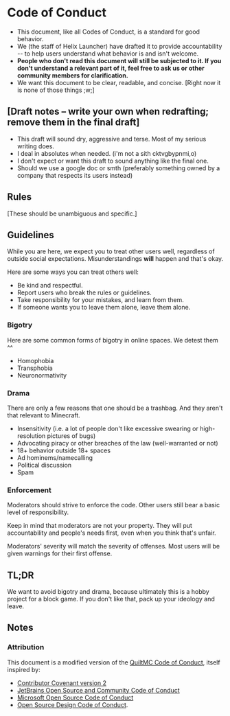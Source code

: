 # Code of Conduct

- This document, like all Codes of Conduct, is a standard for good behavior.
- We (the staff of Helix Launcher) have drafted it to provide accountability -- to help users understand what behavior is and isn't welcome.
- **People who don't read this document will still be subjected to it. If you don't understand a relevant part of it, feel free to ask us or other community members for clarification.**
- We want this document to be clear, readable, and concise. [Right now it is none of those things ;w;]

## [Draft notes – write your own when redrafting; remove them in the final draft]

- This draft will sound dry, aggressive and terse. Most of my serious writing does.
- I deal in absolutes when needed. (i'm not a sith cktvgbypnmi,o)
- I don't expect or want this draft to sound anything like the final one.
- Should we use a google doc or smth (preferably something owned by a company that respects its users instead)

## Rules

[These should be unambiguous and specific.]

## Guidelines

While you are here, we expect you to treat other users well, regardless of outside social expectations. Misunderstandings **will** happen and that's okay.

Here are some ways you can treat others well:

- Be kind and respectful.
- Report users who break the rules or guidelines.
- Take responsibility for your mistakes, and learn from them.
- If someone wants you to leave them alone, leave them alone.

### Bigotry
Here are some common forms of bigotry in online spaces. We detest them ^^
- Homophobia
- Transphobia
- Neuronormativity

### Drama
There are only a few reasons that one should be a trashbag. And they aren't that relevant to Minecraft.
- Insensitivity (i.e. a lot of people don't like excessive swearing or high-resolution pictures of bugs)
- Advocating piracy or other breaches of the law (well-warranted or not)
- 18+ behavior outside 18+ spaces
- Ad hominems/namecalling
- Political discussion
- Spam

### Enforcement

Moderators should strive to enforce the code. Other users still bear a basic level of responsibility.

Keep in mind that moderators are not your property. They will put accountability and people's needs first, even when you think that's unfair.

Moderators' severity will match the severity of offenses. Most users will be given warnings for their first offense.

## TL;DR

We want to avoid bigotry and drama, because ultimately this is a hobby project for a block game. If you don't like that, pack up your ideology and leave.

## Notes

### Attribution

This document is a modified version of the [QuiltMC Code of Conduct](https://quiltmc.org/en/community/code-of-conduct/), itself inspired by:

- [Contributor Covenant version 2](https://www.contributor-covenant.org/version/2/0/code_of_conduct.html)
- [JetBrains Open Source and Community Code of Conduct](https://confluence.jetbrains.com/display/ALL/JetBrains+Open+Source+and+Community+Code+of+Conduct)
- [Microsoft Open Source Code of Conduct](https://microsoft.github.io/codeofconduct)
- [Open Source Design Code of Conduct](https://opensourcedesign.net/code-of-conduct).

